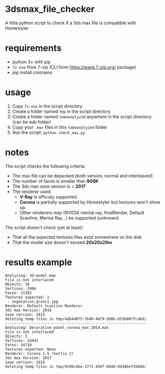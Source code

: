 # 3dsmax_file_checker
A little python script to check if a 3ds max file is compatible with Homestyler

# requirements

 - python 3+ with pip
 - `7z.exe` from 7-zip (CLI from https://www.7-zip.org/ package)
 - pip install colorama

# usage

 1. Copy `7z.exe` in the script directory
 1. Create a folder named `tmp` in the script directory
 1. Create a folder named `tobeanalyzed` anywhere in the script directory (can be sub folder)
 1. Copy your `.max` files in this `tobeanalyzed` folder
 1. Run the script: `python check_max.py`

# notes

 The script checks the following criteria:
 
 - The max file can be depacked (both version, normal and interleaved)
 - The number of faces is smaller than **800K**
 - The 3ds max save version is < **2017**
 - The renderer used:
   - **V-Ray** is officialy supported.
   - **Corona** is partially supported by Homestyler but textures won't show up.
   - Other renderers may (NVIDIA mental ray, finalRender, Default Scanline, Mental Ray...) be supported (unknown)
 
 The script doesn't check (yet at least):
 - That all the expected textures files exist somewhere on the disk
 - That the model size doesn't exceed **20x20x20m**

# results example

````
Analyzing: 3d-model.max
File is not interlaced
Objects: 10
Vertices: 5904
Faces: 11392
Textures expected: 1
 - vegetation_grass1.jpg
Renderer: Default Scanline Renderer
3ds max Version: 2016
Save version: 2013
deleting temp files in tmp/4db440f5-7b40-4bf9-9d8b-651b00ffca6d/
----------------------------------------------------------------
Analyzing: Decorative_panel_corona_max_2014.max
File is not interlaced
Objects: 2
Vertices: 24442
Faces: 24710
Textures expected: None
Renderer: Corona 1.5 (hotfix 2)
3ds max Version: 2017
Save version: 2014
deleting temp files in tmp/9190c4be-1771-450f-89d8-0d386e7350d4/
````
